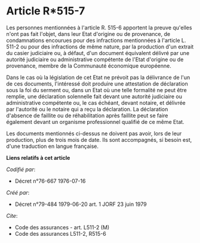 # Article R*515-7

Les personnes mentionnées à l'article R. 515-6 apportent la preuve qu'elles n'ont pas fait l'objet, dans leur Etat d'origine
ou de provenance, de condamnations encourues pour des infractions mentionnées à l'article L. 511-2 ou pour des infractions de
même nature, par la production d'un extrait du casier judiciaire ou, à défaut, d'un document équivalent délivré par une
autorité judiciaire ou administrative compétente de l'Etat d'origine ou de provenance, membre de la Communauté économique
européenne.

Dans le cas où la législation de cet Etat ne prévoit pas la délivrance de l'un de ces documents, l'intéressé doit produire
une attestation de déclaration sous la foi du serment ou, dans un Etat où une telle formalité ne peut être remplie, une
déclaration solennelle fait devant une autorité judiciaire ou administrative compétente ou, le cas échéant, devant notaire,
et délivrée par l'autorité ou le notaire qui a reçu la déclaration. La déclaration d'absence de faillite ou de réhabilitation
après faillite peut se faire également devant un organisme professionnel qualifié de ce même Etat.

Les documents mentionnés ci-dessus ne doivent pas avoir, lors de leur production, plus de trois mois de date. Ils sont
accompagnés, si besoin est, d'une traduction en langue française.

**Liens relatifs à cet article**

_Codifié par_:

  - Décret n°76-667 1976-07-16

_Créé par_:

  - Décret n°79-484 1979-06-20 art. 1 JORF 23 juin 1979

_Cite_:

  - Code des assurances - art. L511-2 (M)
  - Code des assurances L511-2, R515-6
